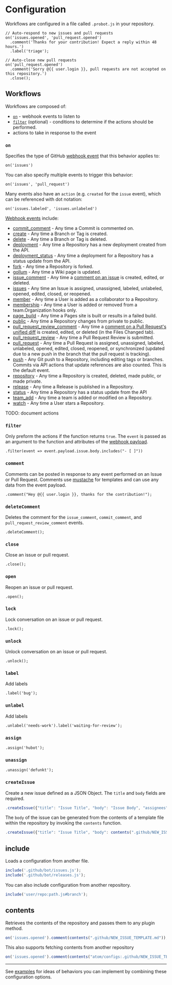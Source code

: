 # Configuration

Workflows are configured in a file called `.probot.js` in your repository.

```
// Auto-respond to new issues and pull requests
on('issues.opened', 'pull_request.opened')
  .comment('Thanks for your contribution! Expect a reply within 48 hours.')
  .label('triage');

// Auto-close new pull requests
on('pull_request.opened')
  .comment('Sorry @{{ user.login }}, pull requests are not accepted on this repository.')
  .close();
```

## Workflows

Workflows are composed of:

- [`on`](#on) - webhook events to listen to
- [`filter`](#filter) (optional) - conditions to determine if the actions should be performed.
- actions to take in response to the event

### `on`

Specifies the type of GitHub [webhook event](https://developer.github.com/webhooks/#events) that this behavior applies to:

```
on('issues')
```

You can also specify multiple events to trigger this behavior:

```
on('issues', 'pull_request')
```

Many events also have an `action` (e.g. `created` for the `issue` event), which can be referenced with dot notation:

```
on('issues.labeled', 'issues.unlabeled')
```

[Webhook events](https://developer.github.com/webhooks/#events) include:

- [commit_comment](https://developer.github.com/v3/activity/events/types/#commitcommentevent) - Any time a Commit is commented on.
- [create](https://developer.github.com/v3/activity/events/types/#createevent) - Any time a Branch or Tag is created.
- [delete](https://developer.github.com/v3/activity/events/types/#deleteevent) - Any time a Branch or Tag is deleted.
- [deployment](https://developer.github.com/v3/activity/events/types/#deploymentevent) - Any time a Repository has a new deployment created from the API.
- [deployment_status](https://developer.github.com/v3/activity/events/types/#deploymentstatusevent) - Any time a deployment for a Repository has a status update from the API.
- [fork](https://developer.github.com/v3/activity/events/types/#forkevent) - Any time a Repository is forked.
- [gollum](https://developer.github.com/v3/activity/events/types/#gollumevent) - Any time a Wiki page is updated.
- [issue_comment](https://developer.github.com/v3/activity/events/types/#issuecommentevent) - Any time a [comment on an issue](https://developer.github.com/v3/issues/comments/) is created, edited, or deleted.
- [issues](https://developer.github.com/v3/activity/events/types/#issuesevent) - Any time an Issue is assigned, unassigned, labeled, unlabeled, opened, edited, closed, or reopened.
- [member](https://developer.github.com/v3/activity/events/types/#memberevent) - Any time a User is added as a collaborator to a Repository.
- [membership](https://developer.github.com/v3/activity/events/types/#membershipevent) - Any time a User is added or removed from a team.Organization hooks only.
- [page_build](https://developer.github.com/v3/activity/events/types/#pagebuildevent) - Any time a Pages site is built or results in a failed build.
- [public](https://developer.github.com/v3/activity/events/types/#publicevent) - Any time a Repository changes from private to public.
- [pull_request_review_comment](https://developer.github.com/v3/activity/events/types/#pullrequestreviewcommentevent) - Any time a [comment on a Pull Request's unified diff](https://developer.github.com/v3/pulls/comments) is created, edited, or deleted (in the Files Changed tab).
- [pull_request_review](https://developer.github.com/v3/activity/events/types/#pullrequestreviewevent) - Any time a Pull Request Review is submitted.
- [pull_request](https://developer.github.com/v3/activity/events/types/#pullrequestevent) - Any time a Pull Request is assigned, unassigned, labeled, unlabeled, opened, edited, closed, reopened, or synchronized (updated due to a new push in the branch that the pull request is tracking).
- [push](https://developer.github.com/v3/activity/events/types/#pushevent) - Any Git push to a Repository, including editing tags or branches. Commits via API actions that update references are also counted. This is the default event.
- [repository](https://developer.github.com/v3/activity/events/types/#repositoryevent) - Any time a Repository is created, deleted, made public, or made private.
- [release](https://developer.github.com/v3/activity/events/types/#releaseevent) - Any time a Release is published in a Repository.
- [status](https://developer.github.com/v3/activity/events/types/#statusevent) - Any time a Repository has a status update from the API
- [team_add](https://developer.github.com/v3/activity/events/types/#teamaddevent) - Any time a team is added or modified on a Repository.
- [watch](https://developer.github.com/v3/activity/events/types/#watchevent) - Any time a User stars a Repository.

TODO: document actions

### `filter`

Only preform the actions if the function returns `true`. The `event` is passed as an argument to the function and attributes of the [webhook payload](https://developer.github.com/webhooks/#events).

```
.filter(event => event.payload.issue.body.includes("- [ ]"))
```

### `comment`

Comments can be posted in response to any event performed on an Issue or Pull Request. Comments use [mustache](https://mustache.github.io/) for templates and can use any data from the event payload.

```
.comment("Hey @{{ user.login }}, thanks for the contribution!");
```

### `deleteComment`

Deletes the comment for the `issue_comment`, `commit_comment`, and `pull_request_review_comment` events.

```
.deleteComment();
```

### `close`

Close an issue or pull request.

```
.close();
```

### `open`

Reopen an issue or pull request.

```
.open();
```

### `lock`

Lock conversation on an issue or pull request.

```
.lock();
```

### `unlock`

Unlock conversation on an issue or pull request.

```
.unlock();
```

### `label`

Add labels

```
.label('bug');
```

### `unlabel`

Add labels

```
.unlabel('needs-work').label('waiting-for-review');
```

### `assign`

```
.assign('hubot');
```

### `unassign`

```
.unassign('defunkt');
```

### `createIssue`

Create a new issue defined as a JSON Object. The `title` and `body` fields are required.

```js
.createIssue({"title": "Issue Title", "body": "Issue Body", "assignees": ["bkeepers"], "labels": ["question"]});
```

The `body` of the issue can be generated from the contents of a template file within the repository by invoking the `contents` function.

```js
.createIssue({"title": "Issue Title", "body": contents(".github/NEW_ISSUE_TEMPLATE.md"), "assignees": ["bkeepers"], "labels": ["question"]});
```

## include

Loads a configuration from another file.

```js
include('.github/bot/issues.js');
include('.github/bot/releases.js');
```

You can also include configuration from another repository.

```js
include('user/repo:path.js#branch');
```

## contents

Retrieves the contents of the repository and passes them to any plugin method.

```js
on('issues.opened').comment(contents(".github/NEW_ISSUE_TEMPLATE.md"));
```
This also supports fetching contents from another repository

```js
on('issues.opened').comment(contents("atom/configs:.github/NEW_ISSUE_TEMPLATE.md"));
```



---

See [examples](examples.md) for ideas of behaviors you can implement by combining these configuration options.
